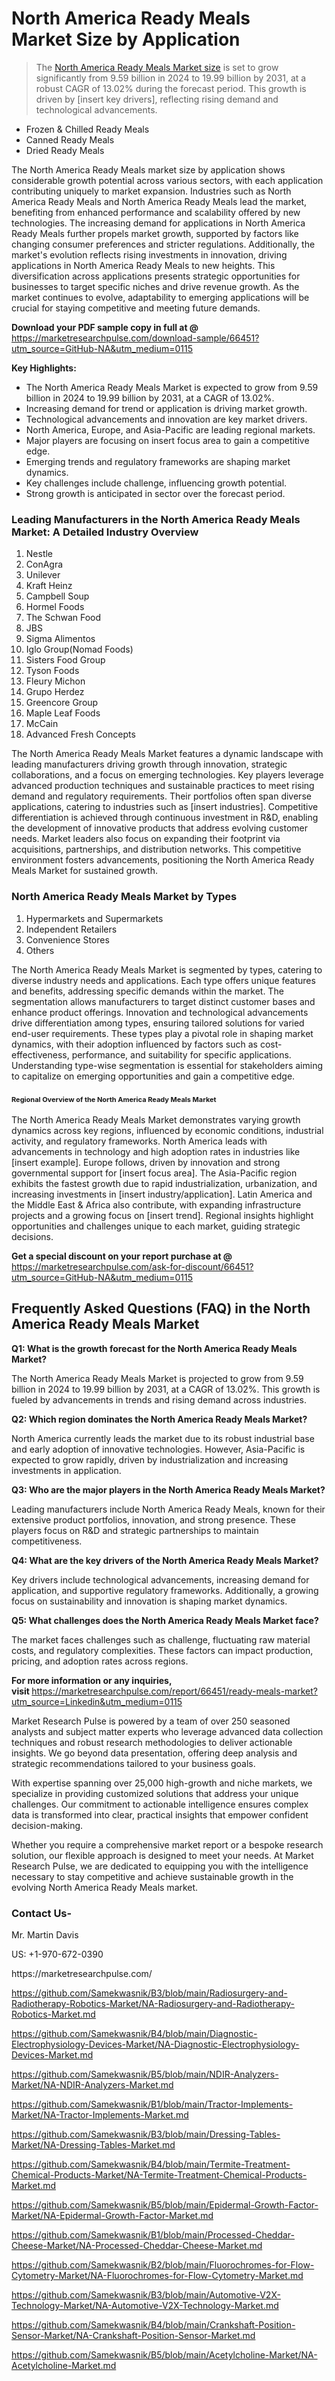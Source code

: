 <h1>North America Ready Meals Market&nbsp;Size by Application</h1><blockquote><p>The <a href="https://marketresearchpulse.com/download-sample/66451?utm_source=GitHub-NA&amp;utm_medium=0115">North America Ready Meals Market size</a> is set to grow significantly from 9.59 billion in 2024 to 19.99 billion by 2031, at a robust CAGR of 13.02% during the forecast period. This growth is driven by [insert key drivers], reflecting rising demand and technological advancements.</p></blockquote><ul><li> Frozen & Chilled Ready Meals<li> Canned Ready Meals<li> Dried Ready Meals</li></ul><p>The North America Ready Meals market size by application shows considerable growth potential across various sectors, with each application contributing uniquely to market expansion. Industries such as North America Ready Meals and North America Ready Meals lead the market, benefiting from enhanced performance and scalability offered by new technologies. The increasing demand for applications in North America Ready Meals further propels market growth, supported by factors like changing consumer preferences and stricter regulations. Additionally, the market's evolution reflects rising investments in innovation, driving applications in North America Ready Meals to new heights. This diversification across applications presents strategic opportunities for businesses to target specific niches and drive revenue growth. As the market continues to evolve, adaptability to emerging applications will be crucial for staying competitive and meeting future demands.</p><p><strong>Download your PDF sample copy in full at @ </strong><a href="https://marketresearchpulse.com/download-sample/66451?utm_source=GitHub-NA&amp;utm_medium=0115">https://marketresearchpulse.com/download-sample/66451?utm_source=GitHub-NA&amp;utm_medium=0115</a></p><p><strong>Key Highlights: </strong></p><ul><li>The North America Ready Meals Market is expected to grow from 9.59 billion in 2024 to 19.99 billion by 2031, at a CAGR of 13.02%.</li><li>Increasing demand for trend or application is driving market growth.</li><li>Technological advancements and innovation are key market drivers.</li><li>North America, Europe, and Asia-Pacific are leading regional markets.</li><li>Major players are focusing on insert focus area to gain a competitive edge.</li><li>Emerging trends and regulatory frameworks are shaping market dynamics.</li><li>Key challenges include challenge, influencing growth potential.</li><li>Strong growth is anticipated in sector over the forecast period.</li></ul><h3>Leading Manufacturers in the North America Ready Meals Market: A Detailed Industry Overview</h3><ol><li> Nestle</li><li>ConAgra</li><li>Unilever</li><li>Kraft Heinz</li><li>Campbell Soup</li><li>Hormel Foods</li><li>The Schwan Food</li><li>JBS</li><li>Sigma Alimentos</li><li>Iglo Group(Nomad Foods)</li><li>Sisters Food Group</li><li>Tyson Foods</li><li>Fleury Michon</li><li>Grupo Herdez</li><li>Greencore Group</li><li>Maple Leaf Foods</li><li>McCain</li><li>Advanced Fresh Concepts</li></ol><div class="flex max-w-full flex-col flex-grow"><div class="min-h-8 text-message flex w-full flex-col items-end gap-2 whitespace-normal break-words [.text-message+&amp;]:mt-5" dir="auto" data-message-author-role="assistant" data-message-id="fd8432e4-4910-450d-b182-61b7bfb0a01f" data-message-model-slug="gpt-4o"><div class="flex w-full flex-col gap-1 empty:hidden first:pt-[3px]"><div class="markdown prose w-full break-words dark:prose-invert light"><p>The North America Ready Meals Market features a dynamic landscape with leading manufacturers driving growth through innovation, strategic collaborations, and a focus on emerging technologies. Key players leverage advanced production techniques and sustainable practices to meet rising demand and regulatory requirements. Their portfolios often span diverse applications, catering to industries such as [insert industries]. Competitive differentiation is achieved through continuous investment in R&amp;D, enabling the development of innovative products that address evolving customer needs. Market leaders also focus on expanding their footprint via acquisitions, partnerships, and distribution networks. This competitive environment fosters advancements, positioning the North America Ready Meals Market for sustained growth.</p></div></div></div></div><h3>North America Ready Meals Market by Types</h3><ol><li> Hypermarkets and Supermarkets<li> Independent Retailers<li> Convenience Stores<li> Others</li></ol><div class="flex max-w-full flex-col flex-grow"><div class="min-h-8 text-message flex w-full flex-col items-end gap-2 whitespace-normal break-words [.text-message+&amp;]:mt-5" dir="auto" data-message-author-role="assistant" data-message-id="084470be-0bb7-4664-bddf-5156b4f41249" data-message-model-slug="gpt-4o-mini"><div class="flex w-full flex-col gap-1 empty:hidden first:pt-[3px]"><div class="markdown prose w-full break-words dark:prose-invert light"><p>The North America Ready Meals Market is segmented by types, catering to diverse industry needs and applications. Each type offers unique features and benefits, addressing specific demands within the market. The segmentation allows manufacturers to target distinct customer bases and enhance product offerings. Innovation and technological advancements drive differentiation among types, ensuring tailored solutions for varied end-user requirements. These types play a pivotal role in shaping market dynamics, with their adoption influenced by factors such as cost-effectiveness, performance, and suitability for specific applications. Understanding type-wise segmentation is essential for stakeholders aiming to capitalize on emerging opportunities and gain a competitive edge.</p></div></div></div></div><h3><span style="font-size: 11px;">Regional Overview of the North America Ready Meals Market</span></h3><div class="flex max-w-full flex-col flex-grow"><div class="min-h-8 text-message flex w-full flex-col items-end gap-2 whitespace-normal break-words [.text-message+&amp;]:mt-5" dir="auto" data-message-author-role="assistant" data-message-id="e9038762-ce64-4e30-91c9-9bd413514231" data-message-model-slug="gpt-4o-mini"><div class="flex w-full flex-col gap-1 empty:hidden first:pt-[3px]"><div class="markdown prose w-full break-words dark:prose-invert light"><p>The North America Ready Meals Market demonstrates varying growth dynamics across key regions, influenced by economic conditions, industrial activity, and regulatory frameworks. North America leads with advancements in technology and high adoption rates in industries like [insert example]. Europe follows, driven by innovation and strong governmental support for [insert focus area]. The Asia-Pacific region exhibits the fastest growth due to rapid industrialization, urbanization, and increasing investments in [insert industry/application]. Latin America and the Middle East &amp; Africa also contribute, with expanding infrastructure projects and a growing focus on [insert trend]. Regional insights highlight opportunities and challenges unique to each market, guiding strategic decisions.</p></div></div></div></div><p><strong>Get a special discount on your report purchase at @ </strong><a href="https://marketresearchpulse.com/ask-for-discount/66451?utm_source=GitHub-NA&amp;utm_medium=0115">https://marketresearchpulse.com/ask-for-discount/66451?utm_source=GitHub-NA&amp;utm_medium=0115</a></p><h2>Frequently Asked Questions (FAQ) in the North America Ready Meals Market</h2><p><strong>Q1: What is the growth forecast for the North America Ready Meals Market?</strong></p><p>The North America Ready Meals Market is projected to grow from 9.59 billion in 2024 to 19.99 billion by 2031, at a CAGR of 13.02%. This growth is fueled by advancements in trends and rising demand across industries.</p><p><strong>Q2: Which region dominates the North America Ready Meals Market?</strong></p><p>North America currently leads the market due to its robust industrial base and early adoption of innovative technologies. However, Asia-Pacific is expected to grow rapidly, driven by industrialization and increasing investments in application.</p><p><strong>Q3: Who are the major players in the North America Ready Meals Market?</strong></p><p>Leading manufacturers include North America Ready Meals, known for their extensive product portfolios, innovation, and strong presence. These players focus on R&amp;D and strategic partnerships to maintain competitiveness.</p><p><strong>Q4: What are the key drivers of the North America Ready Meals Market?</strong></p><p>Key drivers include technological advancements, increasing demand for application, and supportive regulatory frameworks. Additionally, a growing focus on sustainability and innovation is shaping market dynamics.</p><p><strong>Q5: What challenges does the North America Ready Meals Market face?</strong></p><p>The market faces challenges such as challenge, fluctuating raw material costs, and regulatory complexities. These factors can impact production, pricing, and adoption rates across regions.</p><p><strong>For more information or any inquiries, visit&nbsp;</strong><a href="https://marketresearchpulse.com/report/66451/ready-meals-market?utm_source=Linkedin&utm_medium=0115">https://marketresearchpulse.com/report/66451/ready-meals-market?utm_source=Linkedin&utm_medium=0115</a></p><p>Market Research Pulse is powered by a team of over 250 seasoned analysts and subject matter experts who leverage advanced data collection techniques and robust research methodologies to deliver actionable insights. We go beyond data presentation, offering deep analysis and strategic recommendations tailored to your business goals.</p><p>With expertise spanning over 25,000 high-growth and niche markets, we specialize in providing customized solutions that address your unique challenges. Our commitment to actionable intelligence ensures complex data is transformed into clear, practical insights that empower confident decision-making.</p><p>Whether you require a comprehensive market report or a bespoke research solution, our flexible approach is designed to meet your needs. At Market Research Pulse, we are dedicated to equipping you with the intelligence necessary to stay competitive and achieve sustainable growth in the evolving North America Ready Meals market.</p><h3><strong>Contact Us-</strong></h3><p>Mr. Martin Davis</p><p>US: +1-970-672-0390</p><p>https://marketresearchpulse.com/</p><p><a href="https://github.com/Samekwasnik/B3/blob/main/Radiosurgery-and-Radiotherapy-Robotics-Market/NA-Radiosurgery-and-Radiotherapy-Robotics-Market.md">https://github.com/Samekwasnik/B3/blob/main/Radiosurgery-and-Radiotherapy-Robotics-Market/NA-Radiosurgery-and-Radiotherapy-Robotics-Market.md</a></p><p><a href="https://github.com/Samekwasnik/B4/blob/main/Diagnostic-Electrophysiology-Devices-Market/NA-Diagnostic-Electrophysiology-Devices-Market.md">https://github.com/Samekwasnik/B4/blob/main/Diagnostic-Electrophysiology-Devices-Market/NA-Diagnostic-Electrophysiology-Devices-Market.md</a></p><p><a href="https://github.com/Samekwasnik/B5/blob/main/NDIR-Analyzers-Market/NA-NDIR-Analyzers-Market.md">https://github.com/Samekwasnik/B5/blob/main/NDIR-Analyzers-Market/NA-NDIR-Analyzers-Market.md</a></p><p><a href="https://github.com/Samekwasnik/B1/blob/main/Tractor-Implements-Market/NA-Tractor-Implements-Market.md">https://github.com/Samekwasnik/B1/blob/main/Tractor-Implements-Market/NA-Tractor-Implements-Market.md</a></p><p><a href="https://github.com/Samekwasnik/B3/blob/main/Dressing-Tables-Market/NA-Dressing-Tables-Market.md">https://github.com/Samekwasnik/B3/blob/main/Dressing-Tables-Market/NA-Dressing-Tables-Market.md</a></p><p><a href="https://github.com/Samekwasnik/B4/blob/main/Termite-Treatment-Chemical-Products-Market/NA-Termite-Treatment-Chemical-Products-Market.md">https://github.com/Samekwasnik/B4/blob/main/Termite-Treatment-Chemical-Products-Market/NA-Termite-Treatment-Chemical-Products-Market.md</a></p><p><a href="https://github.com/Samekwasnik/B5/blob/main/Epidermal-Growth-Factor-Market/NA-Epidermal-Growth-Factor-Market.md">https://github.com/Samekwasnik/B5/blob/main/Epidermal-Growth-Factor-Market/NA-Epidermal-Growth-Factor-Market.md</a></p><p><a href="https://github.com/Samekwasnik/B1/blob/main/Processed-Cheddar-Cheese-Market/NA-Processed-Cheddar-Cheese-Market.md">https://github.com/Samekwasnik/B1/blob/main/Processed-Cheddar-Cheese-Market/NA-Processed-Cheddar-Cheese-Market.md</a></p><p><a href="https://github.com/Samekwasnik/B2/blob/main/Fluorochromes-for-Flow-Cytometry-Market/NA-Fluorochromes-for-Flow-Cytometry-Market.md">https://github.com/Samekwasnik/B2/blob/main/Fluorochromes-for-Flow-Cytometry-Market/NA-Fluorochromes-for-Flow-Cytometry-Market.md</a></p><p><a href="https://github.com/Samekwasnik/B3/blob/main/Automotive-V2X-Technology-Market/NA-Automotive-V2X-Technology-Market.md">https://github.com/Samekwasnik/B3/blob/main/Automotive-V2X-Technology-Market/NA-Automotive-V2X-Technology-Market.md</a></p><p><a href="https://github.com/Samekwasnik/B4/blob/main/Crankshaft-Position-Sensor-Market/NA-Crankshaft-Position-Sensor-Market.md">https://github.com/Samekwasnik/B4/blob/main/Crankshaft-Position-Sensor-Market/NA-Crankshaft-Position-Sensor-Market.md</a></p><p><a href="https://github.com/Samekwasnik/B5/blob/main/Acetylcholine-Market/NA-Acetylcholine-Market.md">https://github.com/Samekwasnik/B5/blob/main/Acetylcholine-Market/NA-Acetylcholine-Market.md</a></p>
